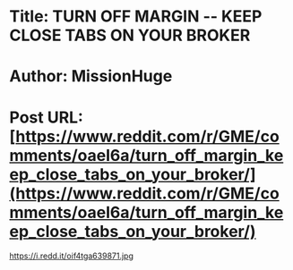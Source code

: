 # Title: TURN OFF MARGIN -- KEEP CLOSE TABS ON YOUR BROKER
# Author: MissionHuge
# Post URL: [https://www.reddit.com/r/GME/comments/oael6a/turn_off_margin_keep_close_tabs_on_your_broker/](https://www.reddit.com/r/GME/comments/oael6a/turn_off_margin_keep_close_tabs_on_your_broker/)


https://i.redd.it/oif4tga639871.jpg